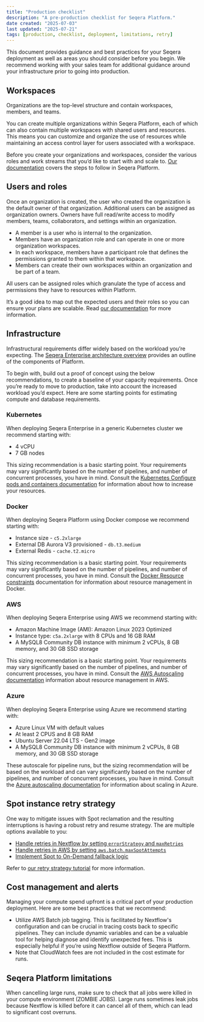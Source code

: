 ```yaml
---
title: "Production checklist"
description: "A pre-production checklist for Seqera Platform."
date created: "2025-07-03"
last updated: "2025-07-21"
tags: [production, checklist, deployment, limitations, retry]
---
```


This document provides guidance and best practices for your Seqera deployment as well as areas you should consider before you begin. We recommend working with your sales team for additional guidance around your infrastructure prior to going into production.

## Workspaces

Organizations are the top-level structure and contain workspaces, members, and teams.

You can create multiple organizations within Seqera Platform, each of which can also contain multiple workspaces with shared users and resources. This means you can customize and organize the use of resources while maintaining an access control layer for users associated with a workspace.

Before you create your organizations and workspaces, consider the various roles and work streams that you’d like to start with and scale to. [Our documentation](https://docs.seqera.io/platform-cloud/orgs-and-teams/organizations) covers the steps to follow in Seqera Platform.

## Users and roles

Once an organization is created, the user who created the organization is the default owner of that organization. Additional users can be assigned as organization owners. Owners have full read/write access to modify members, teams, collaborators, and settings within an organization.

- A member is a user who is internal to the organization.
- Members have an organization role and can operate in one or more organization workspaces.
- In each workspace, members have a participant role that defines the permissions granted to them within that workspace.
- Members can create their own workspaces within an organization and be part of a team.

All users can be assigned roles which granulate the type of access and permissions they have to resources within Platform. 

It’s a good idea to map out the expected users and their roles so you can ensure your plans are scalable. Read [our documentation](https://docs.seqera.io/platform-enterprise/25.1/orgs-and-teams/roles) for more information.

## Infrastructure

Infrastructural requirements differ widely based on the workload you’re expecting. The [Seqera Enterprise architecture overview](https://docs.seqera.io/platform-enterprise/latest/enterprise/overview) provides an outline of the components of Platform.

To begin with, build out a proof of concept using the below recommendations, to create a baseline of your capacity requirements. Once you’re ready to move to production, take into account the increased workload you’d expect. Here are some starting points for estimating compute and database requirements.

### Kubernetes

When deploying Seqera Enterprise in a generic Kubernetes cluster we recommend starting with: 

- 4 vCPU
- 7 GB nodes 

This sizing recommendation is a basic starting point. Your requirements may vary significantly based on the number of pipelines, and number of concurrent processes, you have in mind. Consult the [Kubernetes Configure pods and containers documentation](https://kubernetes.io/docs/tasks/configure-pod-container/) for information about how to increase your resources.

### Docker

When deploying Seqera Platform using Docker compose we recommend starting with: 

- Instance size - `c5.2xlarge`
- External DB Aurora V3 provisioned - `db.t3.medium`
- External Redis - `cache.t2.micro`

This sizing recommendation is a basic starting point. Your requirements may vary significantly based on the number of pipelines, and number of concurrent processes, you have in mind. Consult the [Docker Resource constraints](https://docs.docker.com/engine/containers/resource_constraints/) documentation for information about resource management in Docker.

### AWS

When deploying Seqera Enterprise using AWS we recommend starting with: 

- Amazon Machine Image (AMI): Amazon Linux 2023 Optimized
- Instance type: `c5a.2xlarge` with 8 CPUs and 16 GB RAM
- A MySQL8 Community DB instance with minimum 2 vCPUs, 8 GB memory, and 30 GB SSD storage

This sizing recommendation is a basic starting point. Your requirements may vary significantly based on the number of pipelines, and number of concurrent processes, you have in mind. Consult the [AWS Autoscaling documentation](https://aws.amazon.com/autoscaling/) information about resource management in AWS.

### Azure

When deploying Seqera Enterprise using Azure we recommend starting with: 

- Azure Linux VM with default values
- At least 2 CPUS and 8 GB RAM
- Ubuntu Server 22.04 LTS - Gen2 image
- A MySQL8 Community DB instance with minimum 2 vCPUs, 8 GB memory, and 30 GB SSD storage

These autoscale for pipeline runs, but the sizing recommendation will be based on the workload and can vary significantly based on the number of pipelines, and number of concurrent processes, you have in mind. Consult the [Azure autoscaling documentation](https://learn.microsoft.com/en-us/azure/azure-monitor/autoscale/autoscale-get-started) for information about scaling in Azure.

## Spot instance retry strategy

One way to mitigate issues with Spot reclamation and the resulting interruptions is having a robust retry and resume strategy. The are multiple options available to you:

- [Handle retries in Nextflow by setting `errorStrategy` and `maxRetries`](https://docs.seqera.io/platform-cloud/tutorials/retry-strategy#handle-retries-in-nextflow-by-setting-errorstrategy-and-maxretries)
- [Handle retries in AWS by setting `aws.batch.maxSpotAttempts`](https://docs.seqera.io/platform-cloud/tutorials/retry-strategy#handle-retries-in-aws-by-setting-awsbatchmaxspotattempts)
- [Implement Spot to On-Demand fallback logic](https://docs.seqera.io/platform-cloud/tutorials/retry-strategy#implement-spot-to-on-demand-fallback-logic)

Refer to [our retry strategy tutorial](https://docs.seqera.io/platform-cloud/tutorials/retry-strategy) for more information.

## Cost management and alerts

Managing your compute spend upfront is a critical part of your production deployment. Here are some best practices that we recommend:

- Utilize AWS Batch job tagging. This is facilitated by Nextflow's configuration and can be crucial in tracing costs back to specific pipelines. They can include dynamic variables and can be a valuable tool for helping diagnose and identify unexpected fees. This is especially helpful if you’re using Nextflow outside of Seqera Platform.
- Note that CloudWatch fees are not included in the cost estimate for runs.

## Seqera Platform limitations

When cancelling large runs, make sure to check that all jobs were killed in your compute environment (ZOMBIE JOBS). Large runs sometimes leak jobs because Nextflow is killed before it can cancel all of them, which can lead to significant cost overruns.
